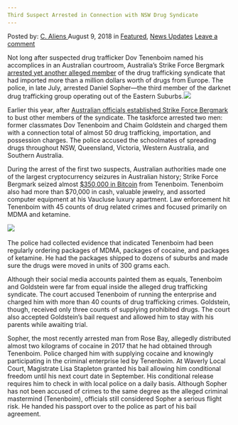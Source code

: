 ```yaml
---
Third Suspect Arrested in Connection with NSW Drug Syndicate
---
```

<article class="post-listing post-26521 post type-post status-publish format-standard has-post-thumbnail hentry 
 tag-connection tag-nsw tag-suspect tag-syndicate">
<div class="post-inner">
<span>Posted by: <a href="https://www.deepdotweb.com/author/caliens/" title="">C. Aliens </a></span>
<span>August 9, 2018</span>
<span>in <a href="https://www.deepdotweb.com/category/deepdot-news/" rel="category tag">Featured</a>, <a href="https://www.deepdotweb.com/category/news-updates/" rel="category tag">News Updates</a></span>
<span><a href="https://www.deepdotweb.com/2018/08/09/third-suspect-arrested-in-connection-with-nsw-drug-syndicate/#respond">Leave a comment</a></span>


<p>Not long after suspected drug trafficker Dov Tenenboim named his accomplices in an Australian courtroom, Australia’s Strike Force Bergmark <a href="https://www.smh.com.au/national/nsw/third-man-arrested-in-alleged-eastern-suburbs-dark-web-drug-syndicate-20180720-p4zsmz.html">arrested yet another alleged member</a> of the drug trafficking syndicate that had imported more than a million dollars worth of drugs from Europe. The police, in late July, arrested Daniel Sopher—the third member of the darknet drug trafficking group operating out of the Eastern Suburbs.<img class="wp-image-26524 aligncenter" src="/imgs/2018/08/word-image-20.jpeg" srcset="/imgs/2018/08/word-image-20.jpeg 660w, /imgs/2018/08/word-image-20-300x154.jpeg 300w" sizes="(max-width: 660px) 100vw, 660px" /></p>
<p>Earlier this year, after <a href="https://www.deepdotweb.com/2018/06/20/nsw-man-busted-for-role-in-an-international-darknet-drug-operation">Australian officials established Strike Force Bergmark</a> to bust other members of the syndicate. The taskforce arrested two men: former classmates Dov Tenenboim and Chaim Goldstein and charged them with a connection total of almost 50 drug trafficking, importation, and possession charges. The police accused the schoolmates of spreading drugs throughout NSW, Queensland, Victoria, Western Australia, and Southern Australia.</p>
<p>During the arrest of the first two suspects, Australian authorities made one of the largest cryptocurrency seizures in Australian history; Strike Force Bergmark seized almost <a href="https://www.deepdotweb.com/tag/bitcoin/">$350,000 in Bitcoin</a> from Tenenboim. Tenenboim also had more than $70,000 in cash, valuable jewelry, and assorted computer equipment at his Vaucluse luxury apartment. Law enforcement hit Tenenboim with 45 counts of drug related crimes and focused primarily on MDMA and ketamine.</p>
<p><img class="wp-image-26525 aligncenter" src="/imgs/2018/08/word-image-21.jpeg" srcset="/imgs/2018/08/word-image-21.jpeg 660w, /imgs/2018/08/word-image-21-300x154.jpeg 300w" sizes="(max-width: 660px) 100vw, 660px" /></p>
<p>The police had collected evidence that indicated Tenenboim had been regularly ordering packages of MDMA, packages of cocaine, and packages of ketamine. He had the packages shipped to dozens of suburbs and made sure the drugs were moved in units of 300 grams each.</p>
<p>Although their social media accounts painted them as equals, Tenenboim and Goldstein were far from equal inside the alleged drug trafficking syndicate. The court accused Tenenboim of running the enterprise and charged him with more than 40 counts of drug trafficking crimes. Goldstein, though, received only three counts of supplying prohibited drugs. The court also accepted Goldstein’s bail request and allowed him to stay with his parents while awaiting trial.</p>
<p>Sopher, the most recently arrested man from Rose Bay, allegedly distributed almost two kilograms of cocaine in 2017 that he had obtained through Tenenboim. Police charged him with supplying cocaine and knowingly participating in the criminal enterprise led by Tenenboim. At Waverly Local Court, Magistrate Lisa Stapleton granted his bail allowing him conditional freedom until his next court date in September. His conditional release requires him to check in with local police on a daily basis. Although Sopher has not been accused of crimes to the same degree as the alleged criminal mastermind (Tenenboim), officials still considered Sopher a serious flight risk. He handed his passport over to the police as part of his bail agreement.</p>
</div>
<span style="display:none"><a href="https://www.deepdotweb.com/tag/arrested/" rel="tag">arrested</a> <a href="https://www.deepdotweb.com/tag/connection/" rel="tag">connection</a>  <a href="https://www.deepdotweb.com/tag/nsw/" rel="tag">nsw</a> <a href="https://www.deepdotweb.com/tag/suspect/" rel="tag">suspect</a> <a href="https://www.deepdotweb.com/tag/syndicate/" rel="tag">syndicate</a></span> <span style="display:none" class="updated">2018-08-09<a href="https://www.deepdotweb.com/author/caliens/" title="Posts by C. Aliens" rel="author">C. Aliens</a></strong></div>
</div>
</article>

